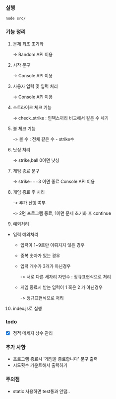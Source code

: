 ### 실행
```
node src/
```

### 기능 정리
1. 문제 최초 초기화 

    -> Random API 이용
2. 시작 문구 

    -> Console API 이용
2. 사용자 입력 및 입력 처리 

    -> Console API 이용
3. 스트라이크 체크 기능 

    -> check_strike : 인덱스끼리 비교해서 같은 수 세기
4. 볼 체크 기능 

    -> 볼 수 : 전체 같은 수 - strike수
6. 낫싱 처리 

    -> strike,ball 0이면 낫싱
7. 게임 종료 문구 

    -> strike===3 이면 종료 Console API 이용
8. 게임 종료 후 처리 

    -> 추가 진행 여부 
    
    -> 2면 프로그램 종료, 1이면 문제 초기화 후 continue
9. 예외처리
 - 입력 예외처리
   - 입력이 1~9로만 이뤄지지 않은 경우
   - 중복 숫자가 있는 경우
   - 입력 개수가 3개가 아닌경우
    
     -> 서로 다른 세자리 자연수 : 정규표현식으로 처리
   - 게임 종료시 받는 입력이 1 혹은 2 가 아닌경우
    
     -> 정규표현식으로 처리
10. index.js로 실행

### todo
- [x] 정적 메세지 상수 관리 

### 추가 사항
- 프로그램 종료시 '게임을 종료합니다' 문구 출력
- 시도횟수 카운트해서 출력하기

### 주의점
- static 사용하면 test통과 안댐..
